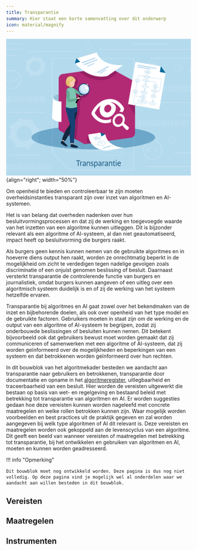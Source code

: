 ```yaml
---
title: Transparantie
summary: Hier staat een korte samenvatting over dit onderwerp
icon: material/magnify
---
```


![transparantie](../../afbeeldingen/bouwblokken/transparantie.jpg "visuele weergave transparantie"){align="right"; width="50%"}

Om openheid te bieden en controleerbaar te zijn moeten overheidsinstanties transparant zijn over inzet van algoritmen en AI-systemen. 

Het is van belang dat overheden nadenken over hun besluitvormingsprocessen en dat zij de werking en toegevoegde waarde van het inzetten van een algoritme kunnen uitleggen.
Dit is bijzonder relevant als een algoritme of AI-systeem, al dan niet geautomatiseerd, impact heeft op besluitvorming die burgers raakt.  

Als burgers geen kennis kunnen nemen van de gebruikte algoritmes en in hoeverre diens output hen raakt, worden ze onrechtmatig beperkt in de mogelijkheid om zicht te verdedigen tegen nadelige gevolgen zoals discriminatie of een onjuist genomen beslissing of besluit.
Daarnaast versterkt transparantie de controlerende functie van burgers en journalistiek, omdat burgers kunnen aangeven of een uitleg over een algoritmisch systeem duidelijk is en of zij de werking van het systeem hetzelfde ervaren. 

Transparantie bij algoritmes en AI gaat zowel over het bekendmaken van de inzet en bijbehorende doelen, als ook over openheid van het type model en de gebruikte factoren. 
Gebruikers moeten in staat zijn om de werking en de output van een algoritme of AI-systeem te begrijpen, zodat zij onderbouwde beslissingen of besluiten kunnen nemen. 
Dit betekent bijvoorbeeld ook dat gebruikers bewust moet worden gemaakt dat zij communiceren of samenwerken met een algoritme of AI-systeem, dat zij worden geïnformeerd over de mogelijkheden en beperkingen van een systeem en dat betrokkenen worden geïnformeerd over hun rechten. 

 In dit bouwblok van het algoritmekader besteden we aandacht aan transparantie naar gebruikers en betrokkenen, transparantie door documentatie en opname in het [algoritmeregister]( https://algoritmes.overheid.nl/nl), uitlegbaarheid en traceerbaarheid van een besluit. 
 Hier worden de vereisten uitgewerkt die bestaan op basis van wet- en regelgeving en bestaand beleid met betrekking tot transparantie van algoritmen en AI. 
 Er worden suggesties gedaan hoe deze vereisten kunnen worden nageleefd met concrete maatregelen en welke rollen betrokken kunnen zijn. 
 Waar mogelijk worden voorbeelden en best practices uit de praktijk gegeven en zal worden aangegeven bij welk type algoritmen of AI dit relevant is.
 Deze vereisten en maatregelen worden ook gekoppeld aan de levenscyclus van een algoritme. 
 Dit geeft een beeld van wanneer vereisten of maatregelen met betrekking tot transparantie, bij het ontwikkelen en gebruiken van algoritmen en AI, moeten en kunnen worden geadresseerd. 

!!! info "Opmerking"

    Dit bouwblok moet nog ontwikkeld worden. Deze pagina is dus nog niet volledig. Op deze pagina vind je mogelijk wel al onderdelen waar we aandacht aan willen besteden in dit bouwblok. 

## Vereisten

<!-- list_vereisten bouwblok/transparantie -->


## Maatregelen

<!-- list_maatregelen bouwblok/transparantie -->

## Instrumenten

<!-- list_instrumenten bouwblok/transparantie -->
